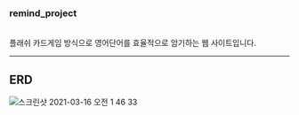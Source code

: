 <h3>remind_project</h3>
<br>플래쉬 카드게임 방식으로 영어단어를 효율적으로 암기하는 웹 사이트입니다.<br>
<hr><h2>ERD</h2></hr>

![스크린샷 2021-03-16 오전 1 46 33](https://user-images.githubusercontent.com/48472569/111189496-7b7be480-85f9-11eb-92a3-736b9eb17c43.png)
